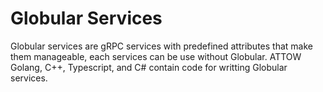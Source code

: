 # Globular Services
Globular services are gRPC services with predefined attributes that make them manageable, each services can be use without Globular. ATTOW Golang, C++, Typescript, and C# contain code for writting Globular services. 
